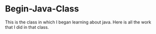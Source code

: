 # Begin-Java-Class
This is the class in which I began learning about java. Here is all the work that I did in that class.
